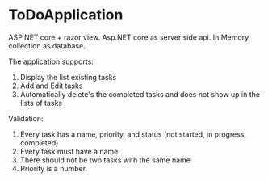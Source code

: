 # ToDoApplication

ASP.NET core + razor view.
Asp.NET core as server side api.
In Memory collection as database.

The application supports:

1.	Display the list existing tasks
2.	Add and Edit tasks
3.	Automatically delete's the completed tasks and does not show up in the lists of tasks

Validation:

1.	Every task has a name, priority, and status (not started, in progress, completed)
2.	Every task must have a name 
3.	There should not be two tasks with the same name 
4.	Priority is a number.  

